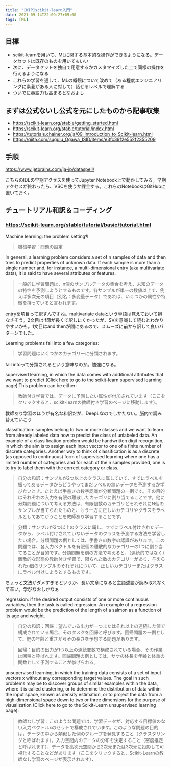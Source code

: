 ```yaml
---
title: "[WIP]scikit-learn入門"
date: 2021-09-14T22:09:27+09:00
tags: [ML]
---
```


## 目標

- scikit-learnを用いて、MLに関する基本的な操作ができるようになる。データセットは既存のものを用いてもいい
- 次に、データセットを独自で用意するかカスタマイズした上で同様の操作を行えるようになる
- これらの学習を通して、MLの概観について改めて（ある程度エンジニアリングに素養がある人に対して）話せるレベルで理解する
- ついでに英語力も高まるとなおよし

## まずは公式ないし公式を元にしたものから記事収集

- https://scikit-learn.org/stable/getting_started.html
- https://scikit-learn.org/stable/tutorial/index.html
- https://tutorials.chainer.org/ja/09_Introduction_to_Scikit-learn.html
- https://qiita.com/sugulu_Ogawa_ISID/items/e3fc39f2e552f2355209

## 手順

https://www.jetbrains.com/ja-jp/dataspell/

こちらのIDEの早期アクセスを使ってJupyter Notebook上で動かしてみる。早期アクセスが終わったら、VSCを使うか課金する。これらのNotebookはGitHubに置いておく。

## チュートリアル和訳＆コーディング

### https://scikit-learn.org/stable/tutorial/basic/tutorial.html

Machine learning: the problem setting¶
> 機械学習：問題の設定

In general, a learning problem considers a set of n samples of data and then tries to predict properties of unknown data. If each sample is more than a single number and, for instance, a multi-dimensional entry (aka multivariate data), it is said to have several attributes or features.
> 一般的に学習問題は、n個のサンプルデータの集合を考え、未知のデータの特性を予測しようとするものです。各サンプルが単一の数値以上で、例えば多次元の項目（別名：多変量データ）であれば、いくつかの属性や特徴を持っていると言われます。

entryを項目って訳すんですね。multivariate dataという単語は覚えておいて損なさそう。2文目はIf節が長くて訳しにくかったが、SVを意識して読むとわかりやすいかも。1文目はand thenが間にあるので、スムーズに前から訳して良いパターンでした。

Learning problems fall into a few categories:
> 学習問題はいくつかのカテゴリーに分類されます。

fall intoって分類されるという意味なのか。勉強になる。

supervised learning, in which the data comes with additional attributes that we want to predict (Click here to go to the scikit-learn supervised learning page).This problem can be either:
> 教師付き学習では、データに予測したい属性が付加されています（ここをクリックすると、scikit-learnの教師付き学習のページに移動します）。

教師あり学習のほうが有名な和訳だが、DeepLなのでしかたない。脳内で読み替えていこう

classification: samples belong to two or more classes and we want to learn from already labeled data how to predict the class of unlabeled data. An example of a classification problem would be handwritten digit recognition, in which the aim is to assign each input vector to one of a finite number of discrete categories. Another way to think of classification is as a discrete (as opposed to continuous) form of supervised learning where one has a limited number of categories and for each of the n samples provided, one is to try to label them with the correct category or class.
> 自分の和訳：サンプルが2つ以上のクラスに属していて、すでにラベルを振ってあるデータからどうやってまだラベルの無いデータを予測するか学びたいとき。たとえば手書きの数字認識が分類問題の一例です。その目的はそれぞれの入力を有限の離散したカテゴリに割り当てることです。他に分類問題について考える方法は、有限個数のカテゴリとそれぞれにN個のサンプルが当てられたものと、もう一方に正しいカテゴリやクラスをラベルとしてあてがうことを教師あり学習することです。

> 分類：サンプルが2つ以上のクラスに属し、すでにラベル付けされたデータから、ラベル付けされていないデータのクラスを予測する方法を学習したい場合。分類問題の例としては、手書きの数字の認識があります。この問題では、各入力ベクトルを有限個の離散的なカテゴリーの1つに割り当てることが目的です。分類問題を別の方法で考えると、（連続的ではなく）離散的な形態の教師付き学習で、限られた数のカテゴリーがあり、与えられたn個のサンプルのそれぞれについて、正しいカテゴリーまたはクラスにラベル付けしようとするものです。

ちょっと文法がダメすぎるというか、長い文章になると主語述語が読み取れなくて辛い。学びなおしかなぁ

regression: if the desired output consists of one or more continuous variables, then the task is called regression. An example of a regression problem would be the prediction of the length of a salmon as a function of its age and weight.
> 自分の和訳：回帰：望んでいる出力が一つまたはそれ以上の連続した値で構成されている場合、そのタスクを回帰と呼びます。回帰問題の一例として、鮭の年齢と重さからその長さを予想する問題があります。

> 回帰：目的の出力が1つ以上の連続変数で構成されている場合、その作業は回帰と呼ばれます。回帰問題の例としては、サケの体長を年齢と体重の関数として予測することが挙げられる。

unsupervised learning, in which the training data consists of a set of input vectors x without any corresponding target values. The goal in such problems may be to discover groups of similar examples within the data, where it is called clustering, or to determine the distribution of data within the input space, known as density estimation, or to project the data from a high-dimensional space down to two or three dimensions for the purpose of visualization (Click here to go to the Scikit-Learn unsupervised learning page).

> 教師なし学習：このような問題では、学習データが、対応する目標値のない入力ベクトルxのセットで構成されています。このような問題の目的は，データの中から類似した例のグループを発見すること（クラスタリングと呼ばれます），入力空間内のデータの分布を決定すること（密度推定と呼ばれます），データを高次元空間から2次元または3次元に投影して可視化することなどがあります（ここをクリックすると，Scikit-Learnの教師なし学習のページが表示されます）．